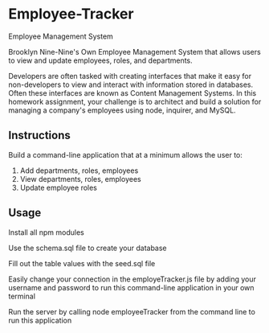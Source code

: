 # Employee-Tracker
Employee Management System

Brooklyn Nine-Nine's Own Employee Management System that allows users to view and update employees, roles, and departments.

Developers are often tasked with creating interfaces that make it easy for non-developers to view and interact with information stored in databases. Often these interfaces are known as Content Management Systems. In this homework assignment, your challenge is to architect and build a solution for managing a company's employees using node, inquirer, and MySQL.

## Instructions

Build a command-line application that at a minimum allows the user to:

1. Add departments, roles, employees
2. View departments, roles, employees
3. Update employee roles

## Usage

Install all npm modules

Use the schema.sql file to create your database

Fill out the table values with the seed.sql file 

Easily change your connection in the employeTracker.js file by adding your username and password to run this command-line application in your own terminal

Run the server by calling node employeeTracker from the command line to run this application